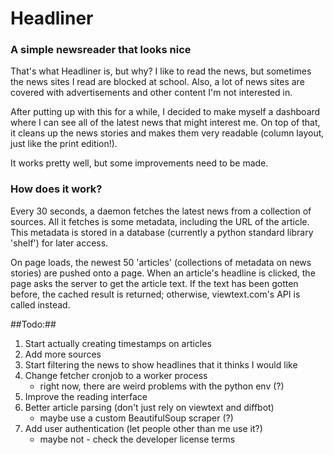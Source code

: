 # Headliner #
### A simple newsreader that looks nice ###

That's what Headliner is, but why? I like to read the news, but sometimes the news
sites I read are blocked at school. Also, a lot of news sites are covered with
advertisements and other content I'm not interested in. 

After putting up with this for a while, I decided to make myself a dashboard where
I can see all of the latest news that might interest me. On top of that, it cleans
up the news stories and makes them very readable (column layout, just like the
print edition!).

It works pretty well, but some improvements need to be made.

### How does it work? ###

Every 30 seconds, a daemon fetches the latest news from a collection of sources. All
it fetches is some metadata, including the URL of the article. This metadata is stored
in a database (currently a python standard library 'shelf') for later access.

On page loads, the newest 50 'articles' (collections of metadata on news stories) are
pushed onto a page. When an article's headline is clicked, the page asks the server to
get the article text. If the text has been gotten before, the cached result is returned;
otherwise, viewtext.com's API is called instead.

##Todo:##

1. Start actually creating timestamps on articles
2. Add more sources
3. Start filtering the news to show headlines that it thinks I would like
4. Change fetcher cronjob to a worker process
	* right now, there are weird problems with the python env (?)
5. Improve the reading interface
6. Better article parsing (don't just rely on viewtext and diffbot)
	* maybe use a custom BeautifulSoup scraper (?)
7. Add user authentication (let people other than me use it?)
	* maybe not - check the developer license terms
